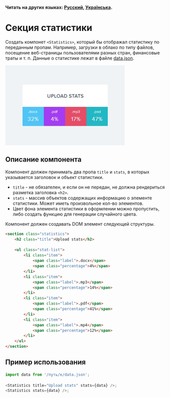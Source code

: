 **Читать на других языках: [Русский](README.md), [Українська](README.ua.md).**

# Секция статистики

Создать компонет `<Statistics>`, который бы отображал статистику по переданным
пропам. Например, загрузки в облако по типу файлов, посещение веб-страницы
пользователями разных стран, финансовые траты и т. п. Данные о статистике лежат
в файле [data.json](./data.json).

![Превью компонента Statistics](./preview.jpg)

## Описание компонента

Компонент должен принимать два пропа `title` и `stats`, в которых указывается
заголовок и объект статистики.

-   `title` - не обязателен, и если он не передан, не должна рендериться
    разметка заголовка `<h2>`.
-   `stats` - массив объектов содержащих информацию о элементе статистики. Может
    иметь произвольное кол-во элементов.
-   Цвет фона элемента статистики в оформлении можно пропустить, либо создать
    функцию для генерации случайного цвета.

Компонент должен создавать DOM элемент следующей структуры.

```html
<section class="statistics">
    <h2 class="title">Upload stats</h2>

    <ul class="stat-list">
        <li class="item">
            <span class="label">.docx</span>
            <span class="percentage">4%</span>
        </li>
        <li class="item">
            <span class="label">.mp3</span>
            <span class="percentage">14%</span>
        </li>
        <li class="item">
            <span class="label">.pdf</span>
            <span class="percentage">41%</span>
        </li>
        <li class="item">
            <span class="label">.mp4</span>
            <span class="percentage">12%</span>
        </li>
    </ul>
</section>
```

## Пример использования

```js
import data from '/путь/к/data.json';

<Statistics title="Upload stats" stats={data} />;
<Statistics stats={data} />;
```
